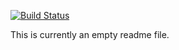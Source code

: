 [![Build Status](https://travis-ci.org/JAMESY9868/Hearts-In-Python.svg?branch=james)](https://travis-ci.org/JAMESY9868/Hearts-In-Python)

This is currently an empty readme file.